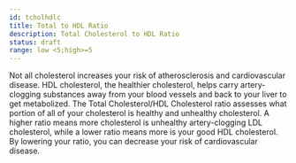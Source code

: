 ```yaml
---
id: tcholhdlc
title: Total to HDL Ratio
description: Total Cholesterol to HDL Ratio
status: draft
range: low <5;high>=5
---
```

Not all cholesterol increases your risk of atherosclerosis and cardiovascular disease. HDL cholesterol, the healthier cholesterol, helps carry artery-clogging substances away from your blood vessels and back to your liver to get metabolized. The Total Cholesterol/HDL Cholesterol ratio assesses what portion of all of your cholesterol is healthy and unhealthy cholesterol. A higher ratio means more cholesterol is unhealthy artery-clogging LDL cholesterol, while a lower ratio means more is your good HDL cholesterol. By lowering your ratio, you can decrease your risk of cardiovascular disease.
